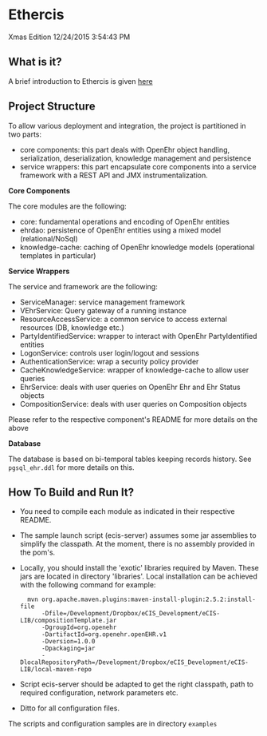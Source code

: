 Ethercis
========

Xmas Edition 12/24/2015 3:54:43 PM 

What is it?
-----------

A brief introduction to Ethercis is given [here](http://ethercis.github.io/)

Project Structure
---
To allow various deployment and integration, the project is partitioned in two parts:

- core components: this part deals with OpenEhr object handling, serialization, deserialization, knowledge management and persistence
- service wrappers: this part encapsulate core components into a service framework with a REST API and JMX instrumentalization.

**Core Components**

The core modules are the following:

- core: fundamental operations and encoding of OpenEhr entities
- ehrdao: persistence of OpenEhr entities using a mixed model (relational/NoSql)
- knowledge-cache: caching of OpenEhr knowledge models (operational templates in particular)

**Service Wrappers**

The service and framework are the following:

- ServiceManager: service management framework
- VEhrService: Query gateway of a running instance
- ResourceAccessService: a common service to access external resources (DB, knowledge etc.)
- PartyIdentifiedService: wrapper to interact with OpenEhr PartyIdentified entities
- LogonService: controls user login/logout and sessions
- AuthenticationService: wrap a security policy provider
- CacheKnowledgeService: wrapper of knowledge-cache to allow user queries
- EhrService: deals with user queries on OpenEhr Ehr and Ehr Status objects
- CompositionService: deals with user queries on Composition objects

Please refer to the respective component's README for more details on the above

**Database**

The database is based on bi-temporal tables keeping records history. See `pgsql_ehr.ddl` for more details on this.

How To Build and Run It?
----------------
- You need to compile each module as indicated in their respective README.
- The sample launch script (ecis-server) assumes some jar assemblies to simplify the classpath. At the moment, there is no assembly provided in the pom's.
- Locally, you should install the 'exotic' libraries required by Maven. These jars are located in directory 'libraries'. Local installation can be achieved with the following command for example:

		mvn org.apache.maven.plugins:maven-install-plugin:2.5.2:install-file  
		    -Dfile=/Development/Dropbox/eCIS_Development/eCIS-LIB/compositionTemplate.jar 
		    -DgroupId=org.openehr 
		    -DartifactId=org.openehr.openEHR.v1 
		    -Dversion=1.0.0 
		    -Dpackaging=jar 
		    -DlocalRepositoryPath=/Development/Dropbox/eCIS_Development/eCIS-LIB/local-maven-repo

- Script ecis-server should be adapted to get the right classpath, path to required configuration, network parameters etc.
- Ditto for all configuration files.

The scripts and configuration samples are in directory `examples` 
    

